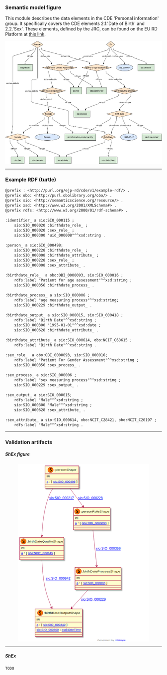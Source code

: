 ### Semantic model figure

This module describes the data elements in the CDE 'Personal information' group. It specifically covers the CDE elements 2.1.'Date of Birth' and 2.2.'Sex'. 
These elements, defined by the JRC, can be found on the EU RD Platform at [this link](https://eu-rd-platform.jrc.ec.europa.eu/sites/default/files/CDS/EU_RD_Platform_CDS_Final.pdf).

<p align="center">
    <a href="../images/rdf/2_Personal_information.png" target="_blank">
        <img src="../images/rdf/2_Personal_information.png">
    </a>
</p>


***

### Example RDF (turtle)

```ttl
@prefix : <http://purl.org/ejp-rd/cde/v1/example-rdf/> .
@prefix obo: <http://purl.obolibrary.org/obo/> .
@prefix sio: <http://semanticscience.org/resource/> .
@prefix xsd: <http://www.w3.org/2001/XMLSchema#> .
@prefix rdfs: <http://www.w3.org/2000/01/rdf-schema#> .

:identifier_ a sio:SIO_000115 ;
    sio:SIO_000020 :birthdate_role_ ;
    sio:SIO_000020 :sex_role_ ;
    sio:SIO_000300 "uid_000008"^^xsd:string .

:person_ a sio:SIO_000498;
    sio:SIO_000228 :birthdate_role_ ;
    sio:SIO_000008 :birthdate_attribute_ ;
    sio:SIO_000228 :sex_role_ ;
    sio:SIO_000008 :sex_attribute_ .

:birthdate_role_  a obo:OBI_0000093, sio:SIO_000016 ;
    rdfs:label "Patient for age assessment"^^xsd:string ;
    sio:SIO_000356 :birthdate_process_ .

:birthdate_process_ a sio:SIO_000006 ;
    rdfs:label "age measuring process"^^xsd:string;
    sio:SIO_000229 :birthdate_output_ .

:birthdate_output_ a sio:SIO_000015, sio:SIO_000418 ;
    rdfs:label "Birth Date"^^xsd:string ;
    sio:SIO_000300 "1995-01-01"^^xsd:date ;
    sio:SIO_000628 :birthdate_attribute_ .

:birthdate_attribute_ a sio:SIO_000614, obo:NCIT_C68615 ;
    rdfs:label "Birth Date"^^xsd:string .

:sex_role_  a obo:OBI_0000093, sio:SIO_000016;
    rdfs:label "Patient For Gender Assessment"^^xsd:string ;
    sio:SIO_000356 :sex_process_ .

:sex_process_ a sio:SIO_000006 ;
    rdfs:label "sex measuring process"^^xsd:string ;
    sio:SIO_000229 :sex_output_ .

:sex_output_ a sio:SIO_000015;
    rdfs:label "Male"^^xsd:string ;
    sio:SIO_000300 "Male"^^xsd:string ;
    sio:SIO_000628 :sex_attribute_ .

:sex_attribute_ a sio:SIO_000614, obo:NCIT_C28421, obo:NCIT_C20197 ;
    rdfs:label "Male"^^xsd:string .
```

***

### Validation artifacts 
##### ShEx figure

<p align="center">
    <a href="../images/shex/2_Personal_information_birthdate.png" target="_blank">
        <img src="../images/shex/2_Personal_information_birthdate.png">
    </a>
</p>

***


##### ShEx

```
TODO
```

